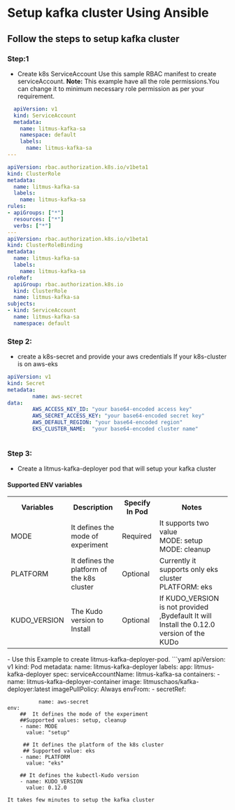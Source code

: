 # Setup kafka cluster Using Ansible
## Follow the steps to setup kafka cluster
### Step:1
- Create  k8s ServiceAccount
 Use this sample RBAC manifest to create serviceAccount.
 **Note:** This example have all the role permissions.You can change it to minimum  necessary role permission as per your requirement.
```yaml
  apiVersion: v1
  kind: ServiceAccount
  metadata:
    name: litmus-kafka-sa
    namespace: default
    labels:
      name: litmus-kafka-sa
---

apiVersion: rbac.authorization.k8s.io/v1beta1
kind: ClusterRole
metadata:
  name: litmus-kafka-sa
  labels:
    name: litmus-kafka-sa
rules:
- apiGroups: ["*"]
  resources: ["*"]
  verbs: ["*"]
---
apiVersion: rbac.authorization.k8s.io/v1beta1
kind: ClusterRoleBinding
metadata:
  name: litmus-kafka-sa
  labels:
    name: litmus-kafka-sa
roleRef:
  apiGroup: rbac.authorization.k8s.io
  kind: ClusterRole
  name: litmus-kafka-sa
subjects:
- kind: ServiceAccount
  name: litmus-kafka-sa
  namespace: default
  ```
 ### Step 2: 
- create a k8s-secret and provide your aws credentials If your k8s-cluster is on aws-eks
```yaml
apiVersion: v1
kind: Secret
metadata:
        name: aws-secret
data:
        AWS_ACCESS_KEY_ID: "your base64-encoded access key"   
        AWS_SECRET_ACCESS_KEY: "your base64-encoded secret key"
        AWS_DEFAULT_REGION: "your base64-encoded region"
        EKS_CLUSTER_NAME:  "your base64-encoded cluster name"
        
```
### Step 3:
- Create a litmus-kafka-deployer pod  that will setup your kafka cluster
 #### Supported ENV variables
 <table>
    <tr>
      <th> Variables </th>
      <th> Description </th>
      <th> Specify In Pod </th>
      <th> Notes </th>
  </tr>
  <tr>
    <td> MODE </td>
    <td> It defines the mode of experiment </td>
    <td> Required </td>
    <td> It supports two value <br/>
         MODE: setup <br/>
         MODE: cleanup </td>
  </tr>
  <tr>
    <td> PLATFORM </td>
    <td> It defines the platform of the k8s cluster </td>
    <td> Optional </td>
    <td> Currently it supports only eks cluster <br/>
          PLATFORM: eks </td>
  </tr>
  <tr>
    <td> KUDO_VERSION </td>
    <td> The Kudo version to Install </td>
    <td> Optional </td>
    <td> If KUDO_VERSION is not provided ,Bydefault It will Install the 0.12.0 version of the KUDo </td>
  </tr>
 </table>
 -  Use this Example to create litmus-kafka-deployer-pod.
```yaml
apiVersion: v1
kind: Pod
metadata:
  name: litmus-kafka-deployer
  labels:
    app: litmus-kafka-deployer
spec:
  serviceAccountName: litmus-kafka-sa
  containers:
  - name: litmus-kafka-deployer-container
    image: litmuschaos/kafka-deployer:latest
    imagePullPolicy: Always
    envFrom:
        - secretRef:

              name: aws-secret
    env:
        ##  It defines the mode of the experiment
        ##Supported values: setup, cleanup
        - name: MODE
          value: "setup"
          
         ## It defines the platform of the k8s cluster
         ## Supported value: eks
        - name: PLATFORM
          value: "eks"
        
        ## It defines the kubectl-Kudo version
        - name: KUDO_VERSION
          value: 0.12.0
```
It takes few minutes to setup the kafka cluster


        
